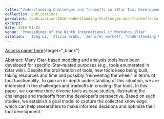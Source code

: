 ```yaml
---
title: "Understanding Challenges and Tradeoffs in iStar Tool Development"
collection: publications
permalink: /publication/2016-Understanding-Challenges-and-Tradeoffs-in-iStar-Tool-Development
excerpt: 
date: 2016-01-01
venue: 'Proceedings of the Ninth International i* Workshop iStar'
citation: ' Tong Li,  Alicia Grubb,  Jennifer Horkoff, "Understanding Challenges and Tradeoffs in iStar Tool Development." Proceedings of the Ninth International i* Workshop iStar, 2016.'
---
```

[Access paper here](http://www.cs.toronto.edu/~amgrubb/archive/iStar16Li.pdf){:target="_blank"}

Abstract: Many iStar-based modeling and analysis tools have been developed for specific iStar-related purposes (e.g., tools enumerated in iStar wiki). Despite the proliferation of tools, new tools keep being built, taking resources and time and possibly "reinventing the wheel" in terms of tool functionality. To gain an in-depth understanding of this situation, we are interested in the challenges and tradeoffs in creating iStar tools. In this paper, we examine three diverse tools as case studies, illustrating the challenges and tradeoffs from the developer's perspective. Based on such studies, we establish a goal model to capture the collected knowledge, which can help researchers to make informed decisions and optimize their tool development.

